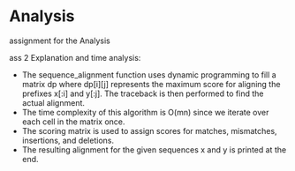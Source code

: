# Analysis
assignment for the Analysis

ass 2
Explanation and time analysis:

- The sequence_alignment function uses dynamic programming to fill a matrix dp where dp[i][j] represents the maximum score for aligning the prefixes x[:i] and y[:j]. The traceback is then performed to find the actual alignment.
- The time complexity of this algorithm is O(mn) since we iterate over each cell in the matrix once.
- The scoring matrix is used to assign scores for matches, mismatches, insertions, and deletions.
- The resulting alignment for the given sequences x and y is printed at the end.
